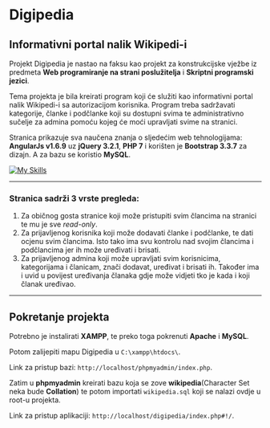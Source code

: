 # Digipedia

## Informativni portal nalik Wikipedi-i

Projekt Digipedia je nastao na faksu kao projekt za konstrukcijske vježbe iz predmeta **Web programiranje na strani poslužitelja** i **Skriptni programski jezici**.

Tema projekta je bila kreirati program koji će služiti kao informativni portal nalik Wikipedi-i sa autorizacijom korisnika. Program treba sadržavati kategorije, članke i podčlanke koji su dostupni svima te administrativno sučelje za admina pomoću kojeg će moći upravljati svime na stranici.

Stranica prikazuje sva naučena znanja o sljedećim web tehnologijama: **AngularJs v1.6.9** uz **jQuery 3.2.1**, **PHP 7** i korišten je **Bootstrap 3.3.7** za dizajn. A za bazu se koristio **MySQL**.

[![My Skills](https://skills.thijs.gg/icons?i=angular,jquery,php,bootstrap,mysql)](https://skills.thijs.gg)

---

### Stranica sadrži 3 vrste pregleda:

1.  Za običnog gosta stranice koji može pristupiti svim člancima na stranici te mu je sve _read-only_.
1.  Za prijavljenog korisnika koji može dodavati članke i podčlanke, te dati ocjenu svim člancima. Isto tako ima svu kontrolu nad svojim člancima i podčlancima jer ih može uređivati i brisati.
1.  Za prijavljenog admina koji može upravljati svim korisnicima, kategorijama i članicam, znači dodavat, uređivat i brisati ih. Također ima i uvid u povijest uređivanja članaka gdje može vidjeti tko je kada i koji članak uređivao.

---

## Pokretanje projekta

Potrebno je instalirati **XAMPP**, te preko toga pokrenuti **Apache** i **MySQL**.

Potom zalijepiti mapu Digipedia u `C:\xampp\htdocs\`.

Link za pristup bazi: `http://localhost/phpmyadmin/index.php`.

Zatim u **phpmyadmin** kreirati bazu koja se zove **wikipedia**(Character Set neka bude **Collation**) te potom importati `wikipedia.sql` koji se nalazi ovdje u root-u projekta.

Link za pristup aplikaciji: `http://localhost/digipedia/index.php#!/`.
